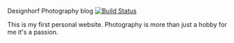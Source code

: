 Designhorf Photography blog [![Build Status](https://travis-ci.org/designhorf/designhorf-blog.svg?branch=master)](https://travis-ci.org/designhorf/designhorf-blog)

This is my first personal website. Photography is more than just a hobby for me it's a passion.
